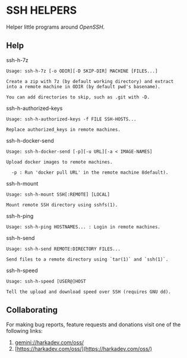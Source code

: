 # SSH HELPERS

Helper little programs around *OpenSSH*.

## Help

ssh-h-7z

    Usage: ssh-h-7z [-o ODIR][-D SKIP-DIR] MACHINE [FILES...]
    
    Create a zip with 7z (by default working directory) and extract
    into a remote machine in ODIR (by default pwd's basename).
    
    You can add directories to skip, such as .git with -D.

ssh-h-authorized-keys

    Usage: ssh-h-authorized-keys -f FILE SSH-HOSTS...
    
    Replace authorized_keys in remote machines.

ssh-h-docker-send

    Usage: ssh-h-docker-send [-p][-u URL][-a < IMAGE-NAMES]
    
    Upload docker images to remote machines.
    
      -p : Run 'docker pull URL' in the remote machine 8default).

ssh-h-mount

    Usage: ssh-h-mount SSH[:REMOTE] [LOCAL]
    
    Mount remote SSH directory using sshfs(1).

ssh-h-ping

    Usage: ssh-h-ping HOSTNAMES... : Login in remote machines.

ssh-h-send

    Usage: ssh-h-send REMOTE:DIRECTORY FILES...
    
    Send files to a remote directory using `tar(1)` and `ssh(1)`.

ssh-h-speed

    Usage: ssh-h-speed [USER@]HOST
    
    Tell the upload and download speed over SSH (requires GNU dd).

## Collaborating

For making bug reports, feature requests and donations visit
one of the following links:

1. [gemini://harkadev.com/oss/](gemini://harkadev.com/oss/)
2. [https://harkadev.com/oss/](https://harkadev.com/oss/)
